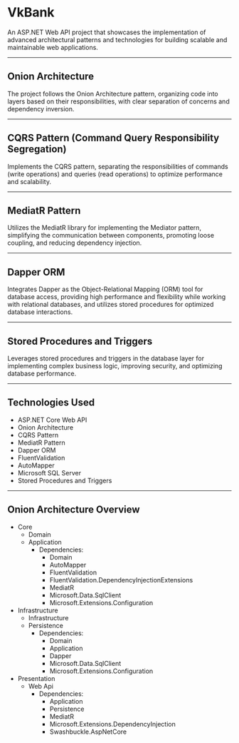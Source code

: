 # VkBank
An ASP.NET Web API project that showcases the implementation of advanced architectural patterns and technologies for building scalable and maintainable web applications.

---

## Onion Architecture
The project follows the Onion Architecture pattern, organizing code into layers based on their responsibilities, with clear separation of concerns and dependency inversion.

---

## CQRS Pattern (Command Query Responsibility Segregation)
Implements the CQRS pattern, separating the responsibilities of commands (write operations) and queries (read operations) to optimize performance and scalability.

---

## MediatR Pattern
Utilizes the MediatR library for implementing the Mediator pattern, simplifying the communication between components, promoting loose coupling, and reducing dependency injection.

---

## Dapper ORM
Integrates Dapper as the Object-Relational Mapping (ORM) tool for database access, providing high performance and flexibility while working with relational databases, and utilizes stored procedures for optimized database interactions.

---

## Stored Procedures and Triggers
Leverages stored procedures and triggers in the database layer for implementing complex business logic, improving security, and optimizing database performance.

---

## Technologies Used

* ASP.NET Core Web API
* Onion Architecture
* CQRS Pattern
* MediatR Pattern
* Dapper ORM
* FluentValidation
* AutoMapper
* Microsoft SQL Server
* Stored Procedures and Triggers

---

## Onion Architecture Overview
- Core
  - Domain
  - Application
    - Dependencies:
      - Domain
      - AutoMapper
      - FluentValidation
      - FluentValidation.DependencyInjectionExtensions
      - MediatR
      - Microsoft.Data.SqlClient
      - Microsoft.Extensions.Configuration
- Infrastructure
  - Infrastructure
  - Persistence
    - Dependencies:
      - Domain
      - Application
      - Dapper
      - Microsoft.Data.SqlClient
      - Microsoft.Extensions.Configuration
- Presentation
  - Web Api
    - Dependencies:
      - Application
      - Persistence
      - MediatR
      - Microsoft.Extensions.DependencyInjection
      - Swashbuckle.AspNetCore
